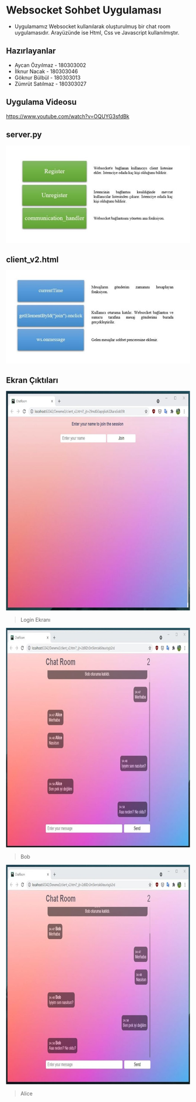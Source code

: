 # Websocket Sohbet Uygulaması

- Uygulamamız Websocket kullanılarak oluşturulmuş bir chat room uygulamasıdır. Arayüzünde ise Html, Css ve Javascript kullanılmıştır.

## Hazırlayanlar

- Aycan Özyılmaz - 180303002
- İlknur Nacak - 180303046
- Göknur Bülbül - 180303013
- Zümrüt Satılmaz - 180303027


## Uygulama Videosu

https://www.youtube.com/watch?v=OQUYG3sfdBk

## server.py

![](https://github.com/Tutaste/WebsocketChatRoom/blob/master/pictures/serverTablo.jpg?raw=true)

## client_v2.html

![](https://github.com/Tutaste/WebsocketChatRoom/blob/master/pictures/clientTablo.jpg?raw=true)

## Ekran Çıktıları

<img src="https://github.com/Tutaste/WebsocketChatRoom/blob/master/pictures/JoinWindow.jpg?raw=true" width="700" height="600">

> Login Ekranı

<img src="https://github.com/Tutaste/WebsocketChatRoom/blob/master/pictures/User1.jpg?raw=true" width="800" height="600">

> Bob

<img src="https://github.com/Tutaste/WebsocketChatRoom/blob/master/pictures/user2.jpg?raw=true" width="800" height="600">

> Alice
